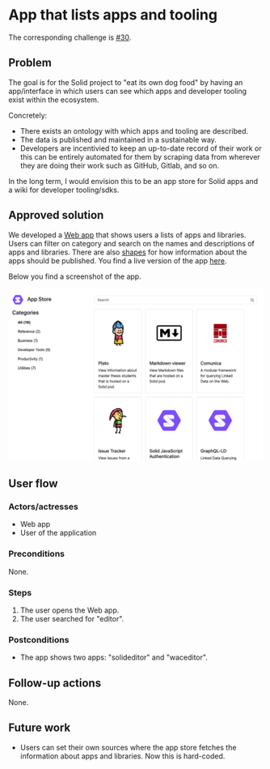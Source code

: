 <!--
Fill in the WebIDs of the people below.
Leave this in comments!
It's possible to have multiple people per role.

Challenge/scenario creator:
  - https://id.inrupt.com/jeswr
Solution creator:
  - https://pieterheyvaert.com/#me
Report writer:
  - https://pieterheyvaert.com/#me
-->

# App that lists apps and tooling

The corresponding challenge is [#30](https://github.com/SolidLabResearch/Challenges/issues/30).

## Problem

The goal is for the Solid project to "eat its own dog food" by having an app/interface in which users can see 
which apps and developer tooling exist within the ecosystem.

Concretely:
- There exists an ontology with which apps and tooling are described.
- The data is published and maintained in a sustainable way.
- Developers are incentivied to keep an up-to-date record of their work 
or this can be entirely automated for them by scraping data from wherever they are doing their work such as GitHub, Gitlab, and so on.

In the long term, I would envision this to be an app store for Solid apps and a wiki for developer tooling/sdks.

## Approved solution

We developed a [Web app](https://github.com/KNowledgeOnWebScale/solid-app-store/) that
shows users a lists of apps and libraries.
Users can filter on category and search on the names and descriptions of apps and libraries.
There are also [shapes](https://github.com/KNowledgeOnWebScale/solid-app-store#how-to-add-app-to-store) 
for how information about the apps should be published.
You find a live version of the app [here](https://solid-app-store.netlify.app/).

Below you find a screenshot of the app.

![img.png](img/solid-app-store.png)

## User flow

### Actors/actresses

- Web app
- User of the application

### Preconditions

None.

### Steps

1. The user opens the Web app.
2. The user searched for "editor".

### Postconditions

- The app shows two apps: "solideditor" and "waceditor".

## Follow-up actions

None.

## Future work

- Users can set their own sources where the app store fetches the information about apps and libraries.
Now this is hard-coded.
